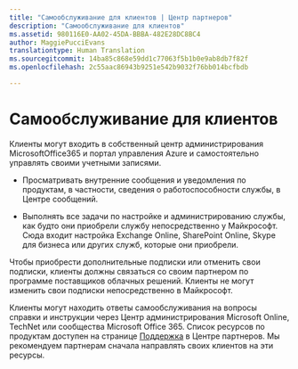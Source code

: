 ```yaml
---
title: "Самообслуживание для клиентов | Центр партнеров"
description: "Самообслуживание для клиентов"
ms.assetid: 980116E0-AA02-45DA-BBBA-482E28DC8BC4
author: MaggiePucciEvans
translationtype: Human Translation
ms.sourcegitcommit: 14ba85c868e59dd1c77063f5b1b0e9ab8db7f82f
ms.openlocfilehash: 2c55aac86943b9251e542b9032f76bb014bcfbdb

---
```


# Самообслуживание для клиентов


Клиенты могут входить в собственный центр администрирования MicrosoftOffice365 и портал управления Azure и самостоятельно управлять своими учетными записями.

-   Просматривать внутренние сообщения и уведомления по продуктам, в частности, сведения о работоспособности службы, в Центре сообщений.

-   Выполнять все задачи по настройке и администрированию службы, как будто они приобрели службу непосредственно у Майкрософт. Сюда входит настройка Exchange Online, SharePoint Online, Skype для бизнеса или других служб, которые они приобрели.

Чтобы приобрести дополнительные подписки или отменить свои подписки, клиенты должны связаться со своим партнером по программе поставщиков облачных решений. Клиенты не могут изменить свои подписки непосредственно в Майкрософт.

Клиенты могут находить ответы самообслуживания на вопросы справки и инструкции через Центр администрирования Microsoft Online, TechNet или сообщества Microsoft Office 365. Список ресурсов по продуктам доступен на странице [Поддержка](https://partnercenter.microsoft.com/en-us/partner/support) в Центре партнеров. Мы рекомендуем партнерам сначала направлять своих клиентов на эти ресурсы.

 

 






<!--HONumber=Nov16_HO4-->


